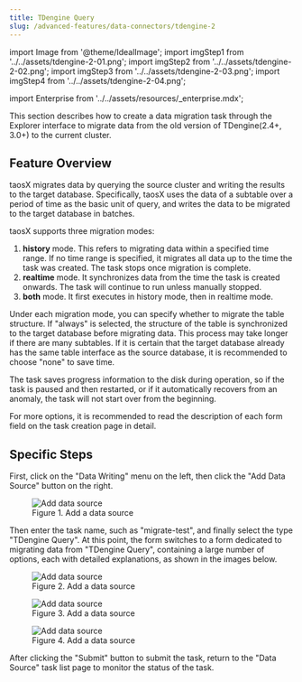 ```yaml
---
title: TDengine Query
slug: /advanced-features/data-connectors/tdengine-2
---
```


import Image from '@theme/IdealImage';
import imgStep1 from '../../assets/tdengine-2-01.png';
import imgStep2 from '../../assets/tdengine-2-02.png';
import imgStep3 from '../../assets/tdengine-2-03.png';
import imgStep4 from '../../assets/tdengine-2-04.png';

import Enterprise from '../../assets/resources/_enterprise.mdx';

<Enterprise/>

This section describes how to create a data migration task through the Explorer interface to migrate data from the old version of TDengine(2.4+, 3.0+) to the current cluster.

## Feature Overview

taosX migrates data by querying the source cluster and writing the results to the target database. Specifically, taosX uses the data of a subtable over a period of time as the basic unit of query, and writes the data to be migrated to the target database in batches.

taosX supports three migration modes:

1. **history** mode. This refers to migrating data within a specified time range. If no time range is specified, it migrates all data up to the time the task was created. The task stops once migration is complete.
2. **realtime** mode. It synchronizes data from the time the task is created onwards. The task will continue to run unless manually stopped.
3. **both** mode. It first executes in history mode, then in realtime mode.

Under each migration mode, you can specify whether to migrate the table structure. If "always" is selected, the structure of the table is synchronized to the target database before migrating data. This process may take longer if there are many subtables. If it is certain that the target database already has the same table interface as the source database, it is recommended to choose "none" to save time.

The task saves progress information to the disk during operation, so if the task is paused and then restarted, or if it automatically recovers from an anomaly, the task will not start over from the beginning.

For more options, it is recommended to read the description of each form field on the task creation page in detail.

## Specific Steps

First, click on the "Data Writing" menu on the left, then click the "Add Data Source" button on the right.

<figure>
<Image img={imgStep1} alt="Add data source"/>
<figcaption>Figure 1. Add a data source</figcaption>
</figure>

Then enter the task name, such as "migrate-test", and finally select the type "TDengine Query". At this point, the form switches to a form dedicated to migrating data from "TDengine Query", containing a large number of options, each with detailed explanations, as shown in the images below.

<figure>
<Image img={imgStep2} alt="Add data source"/>
<figcaption>Figure 2. Add a data source</figcaption>
</figure>

<figure>
<Image img={imgStep3} alt="Add data source"/>
<figcaption>Figure 3. Add a data source</figcaption>
</figure>

<figure>
<Image img={imgStep4} alt="Add data source"/>
<figcaption>Figure 4. Add a data source</figcaption>
</figure>

After clicking the "Submit" button to submit the task, return to the "Data Source" task list page to monitor the status of the task.
